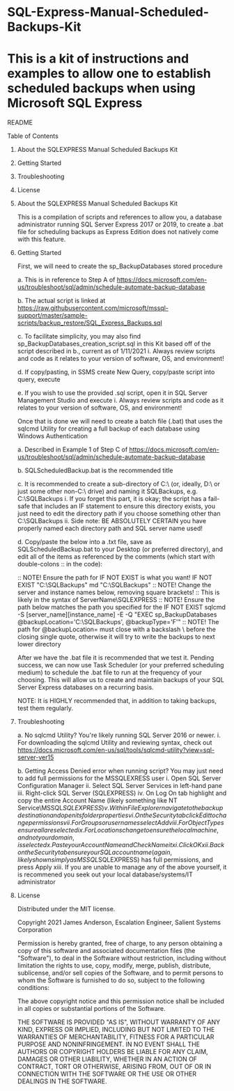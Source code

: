 # SQL-Express-Manual-Scheduled-Backups-Kit
# This is a kit of instructions and examples to allow one to establish scheduled backups when using Microsoft SQL Express
README

Table of Contents

1. About the SQLEXPRESS Manual Scheduled Backups Kit
2. Getting Started
3. Troubleshooting
4. License

1. About the SQLEXPRESS Manual Scheduled Backups Kit

	This is a compilation of scripts and references to allow you, a database administrator running SQL Server Express 2017 or 2019, to create a .bat file for scheduling backups as Express Edition does not natively come with this feature.

2. Getting Started

	First, we will need to create the sp_BackupDatabases stored procedure

	a. This is in reference to Step A of https://docs.microsoft.com/en-us/troubleshoot/sql/admin/schedule-automate-backup-database
	
	b. The actual script is linked at https://raw.githubusercontent.com/microsoft/mssql-support/master/sample-scripts/backup_restore/SQL_Express_Backups.sql
	
	c. To facilitate simplicity, you may also find sp_BackupDatabases_creation_script.sql in this Kit based off of the script described in b., current as of 1/11/2021
		i. Always review scripts and code as it relates to your version of software, OS, and environment!
	
	d. If copy/pasting, in SSMS create New Query, copy/paste script into query, execute
	
	e. If you wish to use the provided .sql script, open it in SQL Server Management Studio and execute
		i. Always review scripts and code as it relates to your version of software, OS, and environment!

	Once that is done we will need to create a batch file (.bat) that uses the sqlcmd Utility for creating a full backup of each database using Windows Authentication
	
	a. Described in Example 1 of Step C of https://docs.microsoft.com/en-us/troubleshoot/sql/admin/schedule-automate-backup-database
	
	b. SQLScheduledBackup.bat is the recommended title
	
	c. It is recommended to create a sub-directory of C:\ (or, ideally, D:\ or just some other non-C:\ drive) and naming it SQLBackups, e.g. C:\SQLBackups
		i. If you forget this part, it is okay; the script has a fail-safe that includes an IF statement to ensure this directory exists, you just need to edit the directory path if you choose something other than C:\SQLBackups
		ii. Side note: BE ABSOLUTELY CERTAIN you have properly named each directory path and SQL server name used!
	
	d. Copy/paste the below into a .txt file, save as SQLScheduledBackup.bat to your Desktop (or preferred directory), and edit all of the items as referenced by the comments (which start with double-colons :: in the code):


	:: NOTE! Ensure the path for IF NOT EXIST is what you want!
	IF NOT EXIST "C:\SQLBackups\" md "C:\SQLBackups"
	:: NOTE! Change the server and instance names below, removing square brackets! 
	:: This is likely in the syntax of ServerName\SQLEXPRESS
	:: NOTE! Ensure the path below matches the path you specified for the IF NOT EXIST
	sqlcmd -S [server_name]\[instance_name] -E -Q "EXEC sp_BackupDatabases @backupLocation='C:\SQLBackups\', @backupType='F'"
	:: NOTE! The path for @backupLocation= must close with a backslash \ before the closing single quote, otherwise it will try to write the backups to next lower directory
	
	
	After we have the .bat file it is recommended that we test it. Pending success, we can now use Task Scheduler (or your preferred scheduling medium) to schedule the .bat file to run at the frequency of your choosing. This will allow us to create and maintain backups of your SQL Server Express databases on a recurring basis.

	NOTE: It is HIGHLY recommended that, in addition to taking backups, test them regularly.

3. Troubleshooting

	a. No sqlcmd Utility? You're likely running SQL Server 2016 or newer. 
		i. For downloading the sqlcmd Utility and reviewing syntax, check out https://docs.microsoft.com/en-us/sql/tools/sqlcmd-utility?view=sql-server-ver15
		
	b. Getting Access Denied error when running script? You may just need to add full permissions for the MSSQLEXRESS user
		i. Open SQL Server Configuration Manager
		ii. Select SQL Server Services in left-hand pane
		iii. Right-click SQL Server (SQLEXPRESS)
		iv. On Log On tab highlight and copy the entire Account Name (likely something like NT Service\MSSQL$SQLEXPRESS)
		v. Within File Explorer navigate to the backup destination and open its folder properties
		vi. On the Security tab click Edit to change permissions
		vii. For Groups or user names select Add
		viii. For Object Types ensure all are selected
		ix. For Locations change to ensure the local machine, and not your domain, is selected
		x. Paste your Account Name and Check Name it
		xi. Click OK
		xii. Back on the Security tab ensure your SQL account name (again, likely shown simply as MSSQL$SQLEXPRESS) has full permissions, and press Apply
		xiii. If you are unable to manage any of the above yourself, it is recommened you seek out your local database/systems/IT administrator
		
4. License

	Distributed under the MIT license.

	Copyright 2021 James Anderson, Escalation Engineer, Salient Systems Corporation

	Permission is hereby granted, free of charge, to any person obtaining a copy of this software and associated documentation files (the "Software"), to deal in the Software without restriction, including without limitation the rights to use, copy, modify, merge, publish, distribute, sublicense, and/or sell copies of the Software, and to permit persons to whom the Software is furnished to do so, subject to the following conditions:

	The above copyright notice and this permission notice shall be included in all copies or substantial portions of the Software.

	THE SOFTWARE IS PROVIDED "AS IS", WITHOUT WARRANTY OF ANY KIND, EXPRESS OR IMPLIED, INCLUDING BUT NOT LIMITED TO THE WARRANTIES OF MERCHANTABILITY, FITNESS FOR A PARTICULAR PURPOSE AND NONINFRINGEMENT. IN NO EVENT SHALL THE AUTHORS OR COPYRIGHT HOLDERS BE LIABLE FOR ANY CLAIM, DAMAGES OR OTHER LIABILITY, WHETHER IN AN ACTION OF CONTRACT, TORT OR OTHERWISE, ARISING FROM, OUT OF OR IN CONNECTION WITH THE SOFTWARE OR THE USE OR OTHER DEALINGS IN THE SOFTWARE.
